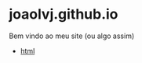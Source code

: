# joaolvj.github.io
Bem vindo ao meu site (ou algo assim)
- [html](https://www.joaolvj.github.io/html_css)
